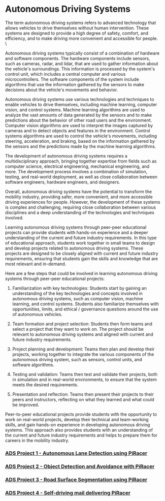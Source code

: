# Autonomous Driving Systems

The term autonomous driving systems refers to advanced technology that allows vehicles to drive themselves without human intervention. These systems are designed to provide a high degree of safety, comfort, and efficiency, and to make driving more convenient and accessible for people. \

Autonomous driving systems typically consist of a combination of hardware and software components. The hardware components include sensors, such as cameras, radar, and lidar, that are used to gather information about the vehicle's surroundings. This information is processed by the system's control unit, which includes a central computer and various microcontrollers. The software components of the system include algorithms that use the information gathered by the sensors to make decisions about the vehicle's movements and behavior.

Autonomous driving systems use various technologies and techniques to enable vehicles to drive themselves, including machine learning, computer vision, and control systems. Machine learning algorithms are used to analyze the vast amounts of data generated by the sensors and to make predictions about the behavior of other road users and the environment. Computer vision algorithms are used to interpret the images captured by cameras and to detect objects and features in the environment. Control systems algorithms are used to control the vehicle's movements, including steering, acceleration, and braking, based on the information gathered by the sensors and the predictions made by the machine learning algorithms.

The development of autonomous driving systems requires a multidisciplinary approach, bringing together expertise from fields such as computer science, electrical engineering, mechanical engineering, and more. The development process involves a combination of simulation, testing, and real-world deployment, as well as close collaboration between software engineers, hardware engineers, and designers.

Overall, autonomous driving systems have the potential to transform the mobility industry, providing safer, more convenient, and more accessible driving experiences for people. However, the development of these systems is complex and challenging, requiring close collaboration between various disciplines and a deep understanding of the technologies and techniques involved.

Learning autonomous driving systems through peer-peer educational projects can provide students with hands-on experience and a deeper understanding of the current and future industry requirements. In this type of educational approach, students work together in small teams to design and develop projects related to autonomous driving systems. These projects are designed to be closely aligned with current and future industry requirements, ensuring that students gain the skills and knowledge that are most relevant and in-demand.

Here are a few steps that could be involved in learning autonomous driving systems through peer-peer educational projects:

1. Familiarization with key technologies: Students start by gaining an understanding of the key technologies and concepts involved in autonomous driving systems, such as computer vision, machine learning, and control systems. Students also familiarize themselves with opportunities, limits, and ethical / governance questions around the use of autonomous vehicles. 

2. Team formation and project selection: Students then form teams and select a project that they want to work on. The project should be relevant to autonomous driving systems and aligned with current and future industry requirements.

3. Project planning and development: Teams then plan and develop their projects, working together to integrate the various components of the autonomous driving system, such as sensors, control units, and software algorithms.

4. Testing and validation: Teams then test and validate their projects, both in simulation and in real-world environments, to ensure that the system meets the desired requirements.

5. Presentation and reflection: Teams then present their projects to their peers and instructors, reflecting on what they learned and what could be improved.

Peer-to-peer educational projects provide students with the opportunity to work on real-world projects, develop their technical and team-working skills, and gain hands-on experience in developing autonomous driving systems. This approach also provides students with an understanding of the current and future industry requirements and helps to prepare them for careers in the mobility industry.

### [ADS Project 1 - Autonomous Lane Detection using PiRacer](https://github.com/SEA-ME/ADS_Autonomous-Lane-Detection)

### [ADS Project 2 - Object Detection and Avoidance with PiRacer](https://github.com/SEA-ME/ADS_Object-Detection-and-Avoidance)

### [ADS Project 3 - Road Surface Segmentation using PiRacer](https://github.com/SEA-ME/ADS_Road-Surface-Segmentation)

### [ADS Project 4 - Self-driving mail delivering PiRacer](https://github.com/SEA-ME/ADS_Self-driving-mail-cart)
